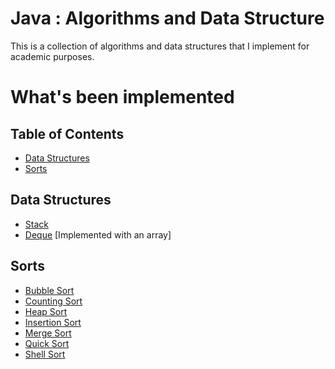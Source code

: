 # Java : Algorithms and Data Structure
This is a collection of algorithms and data structures that I implement for academic purposes.
# What's been implemented
## Table of Contents
- [Data Structures](#data-structures)
- [Sorts](#sorts)
## Data Structures
* [Stack](src/main/java/com/nilov/algorithms/structures/Stack.java)
* [Deque](src/main/java/com/nilov/algorithms/structures/Deque.java) [Implemented with an array]
## Sorts
* [Bubble Sort](src/main/java/com/nilov/algorithms/sorts/BubbleSort.java)
* [Counting Sort](src/main/java/com/nilov/algorithms/sorts/CountingSort.java)
* [Heap Sort](src/main/java/com/nilov/algorithms/sorts/HeapSort.java)
* [Insertion Sort](src/main/java/com/nilov/algorithms/sorts/InsertionSort.java)
* [Merge Sort](src/main/java/com/nilov/algorithms/sorts/MergeSort.java)
* [Quick Sort](src/main/java/com/nilov/algorithms/sorts/QuickSort.java)
* [Shell Sort](src/main/java/com/nilov/algorithms/sorts/ShellSort.java)
